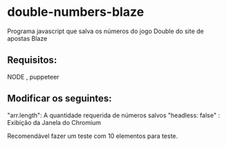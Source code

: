 # double-numbers-blaze
Programa javascript que salva os números do jogo Double do site de apostas Blaze
## Requisitos:
NODE , puppeteer

## Modificar os seguintes:
"arr.length": A quantidade requerida de números salvos
"headless: false" : Exibição da Janela do Chromium

Recomendável fazer um teste com 10 elementos para teste.
